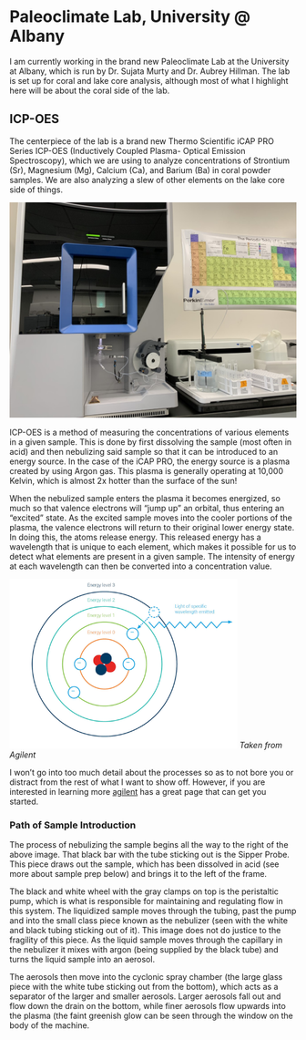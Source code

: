 # Paleoclimate Lab, University @ Albany

I am currently working in the brand new Paleoclimate Lab at the University at Albany, which is run by Dr. Sujata Murty and Dr. Aubrey Hillman. The lab is set up for coral and lake core analysis, although most of what I highlight here will be about the coral side of the lab.

## ICP-OES
The centerpiece of the lab is a brand new Thermo Scientific iCAP PRO Series ICP-OES (Inductively Coupled Plasma- Optical Emission Spectroscopy), which we are using to analyze concentrations of Strontium (Sr), Magnesium (Mg), Calcium (Ca), and Barium (Ba) in coral powder samples. We are also analyzing a slew of other elements on the lake core side of things.

  <img src="thumbnail_IMG-9482.jpg" width="800">

ICP-OES is a method of measuring the concentrations of various elements in a given sample. This is done by first dissolving the sample (most often in acid) and then nebulizing said sample so that it can be introduced to an energy source. In the case of the iCAP PRO, the energy source is a plasma created by using Argon gas. This plasma is generally operating at 10,000 Kelvin, which is almost 2x hotter than the surface of the sun! 

When the nebulized sample enters the plasma it becomes energized, so much so that valence electrons will “jump up” an orbital, thus entering an “excited” state. As the excited sample moves into the cooler portions of the plasma, the valence electrons will return to their original lower energy state. In doing this, the atoms release energy. This released energy has a wavelength that is unique to each element, which makes it possible for us to detect what elements are present in a given sample. The intensity of energy at each wavelength can then be converted into a concentration value. 

  <img src="index.png" width="400" alt="Taken from Agilent"> <em>Taken from Agilent</em>

I won’t go into too much detail about the processes so as to not bore you or distract from the rest of what I want to show off. However, if you are interested in learning more [agilent](https://www.agilent.com/en/support/atomic-spectroscopy/inductively-coupled-plasma-optical-emission-spectroscopy-icp-oes/icp-oes-faq) has a great page that can get you started. 

### Path of Sample Introduction
The process of nebulizing the sample begins all the way to the right of the above image. That black bar with the tube sticking out is the Sipper Probe. This piece draws out the sample, which has been dissolved in acid (see more about sample prep below) and brings it to the left of the frame. 

The black and white wheel with the gray clamps on top is the peristaltic pump, which is what is responsible for maintaining and regulating flow in this system. The liquidized sample moves through the tubing, past the pump and into the small class piece known as the nebulizer (seen with the white and black tubing sticking out of it). This image does not do justice to the fragility of this piece. As the liquid sample moves through the capillary in the nebulizer it mixes with argon (being supplied by the black tube) and turns the liquid sample into an aerosol.

The aerosols then move into the cyclonic spray chamber (the large glass piece with the white tube sticking out from the bottom), which acts as a separator of the larger and smaller aerosols. Larger aerosols fall out and flow down the drain on the bottom, while finer aerosols flow upwards into the plasma (the faint greenish glow can be seen through the window on the body of the machine. 

 

